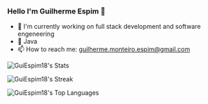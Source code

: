 ### Hello I'm Guilherme Espim 👋

<!--
**GuiEspim18/GuiEspim18** is a ✨ _special_ ✨ repository because its `README.md` (this file) appears on your GitHub profile.

Here are some ideas to get you started:

- 🔭 I’m currently working on ...
- 🌱 I’m currently learning ...
- 👯 I’m looking to collaborate on ...
- 🤔 I’m looking for help with ...
- 💬 Ask me about ...
- 📫 How to reach me: ...
- 😄 Pronouns: ...
- ⚡ Fun fact: ...
-->

- 🔭 I'm currently working on full stack development and software engeneering
- 🌱 Java
- 📫 How to reach me: guilherme.monteiro.espim@gmail.com

![GuiEspim18's Stats](https://github-readme-stats.vercel.app/api?username=GuiEspim18&theme=vue-dark&show_icons=true&hide_border=true&count_private=true)

![GuiEspim18's Streak](https://github-readme-streak-stats.herokuapp.com/?user=GuiEspim18&theme=vue-dark&hide_border=true)

![GuiEspim18's Top Languages](https://github-readme-stats.vercel.app/api/top-langs/?username=GuiEspim18&theme=vue-dark&show_icons=true&hide_border=true&layout=compact)
